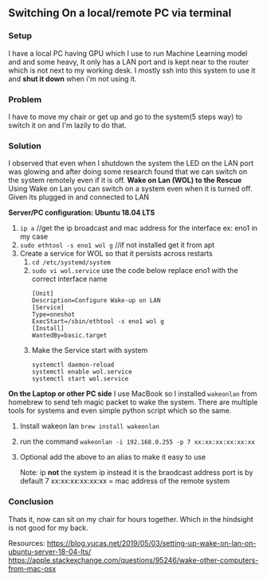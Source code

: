 ## Switching On a local/remote PC via terminal
### Setup
I have a local PC having GPU which I use to run Machine Learning model and and some heavy, It only has a LAN port and is kept near to the router which is not next to my working desk. I mostly ssh into this system to use it and **shut it down** when i'm not using it.
### Problem
I have to move my chair or get up and go to the system(5 steps way) to switch it on and I'm lazily to do that.
### Solution
I observed that even when I shutdown the system the LED on the LAN port was glowing and after doing some research found that we can switch on the system remotely even if it is off.
**Wake on Lan (WOL) to the Rescue**
Using Wake on Lan you can switch on a system even when it is turned off. Given its plugged in and connected to LAN

**Server/PC configuration: Ubuntu 18.04 LTS**
1. `ip a` //get the ip broadcast and mac address for the interface ex: eno1 in my case
2. `sudo ethtool -s eno1 wol g` //if not installed get it from apt
3. Create a service for WOL so that it persists across restarts
    1. `cd /etc/systemd/system`
    2. `sudo vi wol.service` use the code below replace eno1 with the correct interface name
        ```
        [Unit] 
        Description=Configure Wake-up on LAN
        [Service]
        Type=oneshot
        ExecStart=/sbin/ethtool -s eno1 wol g 
        [Install]
        WantedBy=basic.target
        ```
    3. Make the Service start with system 
        ```
        systemctl daemon-reload
        systemctl enable wol.service
        systemctl start wol.service
        ```
**On the Laptop or other PC side**
I use MacBook so I installed `wakeonlan` from homebrew to send teh magic packet to wake the system. There are multiple tools for systems and even simple python script which so the same.

1. Install wakeon lan `brew install wakeonlan`
2. run the command `wakeonlan -i 192.168.0.255 -p 7 xx:xx:xx:xx:xx:xx`
3. Optional add the above to an alias to make it easy to use

    Note: 
    ip **not** the system ip instead it is the braodcast address
    port is by default 7
    xx:xx:xx:xx:xx:xx = mac address of the remote system

### Conclusion
Thats it, now can sit on my chair for hours together. Which in the hindsight is not good for my back.

Resources:
https://blog.yucas.net/2019/05/03/setting-up-wake-on-lan-on-ubuntu-server-18-04-lts/
https://apple.stackexchange.com/questions/95246/wake-other-computers-from-mac-osx